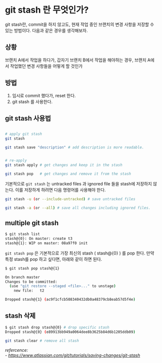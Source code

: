 # git stash 란 무엇인가?

git stash란, commit을 하지 않고도, 현재 작업 중인 브랜치의 변경 사항을 저장할 수 있는 방법이다. 다음과 같은 경우를 생각해보자.

## 상황
브랜치 A에서 작업을 하다가, 갑자기 브랜치 B에서 작업을 해야하는 경우, 브랜치 A에서 작업했던 변경 사항들을 어떻게 할 것인가

## 방법
1. 임시로 commit 했다가, reset 한다.
2. git stash 를 사용한다.


## git stash 사용법
```bash

# apply git stash
git stash 

git stash save "description" # add description is more readable.


# re-apply
git stash apply # get changes and keep it in the stash

git stash pop   # get changes and remove it from the stash
```

기본적으로 `git stash` 는 untracked files 과 ignored file 들을 stash에 저장하지 않는다. 이를 저장하게 하려면 다음 명령어를 사용해야 한다.
```bash
git stash -u (or --include-untracked) # save untracked files

git stash -a (or --all) # save all changes including ignored files.
```


## multiple git stash
```bash
$ git stash list
stash@{0}: On master: create t3
stash@{1}: WIP on master: 08a97f0 init
```

`git stash pop` 은 기본적으로 가장 최신의 stash ( stash@{0} ) 를 pop 한다. 만약 특정 stash를 pop 하고 싶다면, 아래와 같이 하면 된다.
```bash
$ git stash pop stash@{1}

On branch master
Changes to be committed:
  (use "git restore --staged <file>..." to unstage)
	new file:   t2

Dropped stash@{1} (ac9f1cfcb508340432db0a48379cb8eab57d5f4e)
```

## stash 삭제
```bash
$ git stash drop stash@{0} # drop specific stash
Dropped stash@{0} (e89913bb949a0064dee8b3625b84d6b1205ddb09)

git stash clear # remove all stash
```


*refercence:*  
*- https://www.atlassian.com/git/tutorials/saving-changes/git-stash*